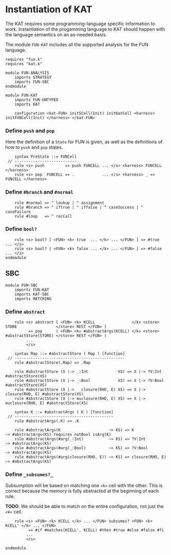 Instantiation of KAT
====================

The KAT requires some programming-language specific information to work.
Instantiation of the progamming language to KAT should happen with the language semantics on an as-needed basis.

The module `FUN-KAT` includes all the supported analysis for the FUN language.

```k
requires "fun.k"
requires "kat.k"

module FUN-ANALYSIS
    imports STRATEGY
    imports FUN-SBC
endmodule

module FUN-KAT
    imports FUN-UNTYPED
    imports KAT

    configuration <kat-FUN> initSCell(Init) initKatCell <harness> initFUNCell(Init) </harness> </kat-FUN>
```

### Define `push` and `pop`

Here the definition of a `State` for FUN is given, as well as the definitions of how to `push` and `pop` states.

```k
    syntax PreState ::= FUNCell
 // ---------------------------
    rule <s> push         => push FUNCELL ... </s> <harness> FUNCELL </harness>
    rule <s> pop  FUNCELL => .            ... </s> <harness> _ => FUNCELL </harness>
```

### Define `#branch` and `#normal`

```k
    rule #normal => ^ lookup | ^ assignment
    rule #branch => ^ iftrue | ^ iffalse | ^ caseSuccess | ^ caseFailure
    rule #loop   => ^ recCall
```

### Define `bool?`

```k
    rule <s> bool? [ <FUN> <k> true  ... </k> ... </FUN> ] => #true  ... </s>
    rule <s> bool? [ <FUN> <k> false ... </k> ... </FUN> ] => #false ... </s>
endmodule
```

SBC
---

```k
module FUN-SBC
    imports FUN-KAT
    imports KAT-SBC
    imports MATCHING
```

### Define `abstract`

```k
    rule <s> abstract [ <FUN> <k> KCELL                </k> <store> STORE                 </store> REST </FUN> ]
          => pop      ( <FUN> <k> #abstractArgs(KCELL) </k> <store> #abstractStore(STORE) </store> REST </FUN> )
         ...
         </s>

    syntax Map ::= #abstractStore ( Map ) [function]
 // ------------------------------------------------
    rule #abstractStore(.Map) => .Map

    rule #abstractStore (X |-> _:Int             XS) => X |-> ?V:Int            #abstractStore(XS)
    rule #abstractStore (X |-> _:Bool            XS) => X |-> ?V:Bool           #abstractStore(XS)
    rule #abstractStore (X |->   closure(RHO, E) XS) => X |->   closure(RHO, E) #abstractStore(XS)
    rule #abstractStore (X |-> muclosure(RHO, E) XS) => X |-> muclosure(RHO, E) #abstractStore(XS)

    syntax K ::= #abstractArgs ( K ) [function]
 // -------------------------------------------
    rule #abstractArgs(.K) => .K

    rule #abstractArgs(K                     ~> KS) => K               ~> #abstractArgs(KS) requires notBool isArg(K)
    rule #abstractArgs(#arg(_:Int)           ~> KS) => ?V:Int          ~> #abstractArgs(KS)
    rule #abstractArgs(#arg(_:Bool)          ~> KS) => ?V:Bool         ~> #abstractArgs(KS)
    rule #abstractArgs(#arg(closure(RHO, E)) ~> KS) => closure(RHO, E) ~> #abstractArgs(KS)
```

### Define `_subsumes?_`

Subsumption will be based on matching one `<k>` cell with the other.
This is correct because the memory is fully abstracted at the beginning of each rule.

**TODO**: We should be able to match on the entire configuration, not just the `<k>` cell.

```k
    rule <s> <FUN> <k> KCELL </k> ... </FUN> subsumes? <FUN> <k> KCELL' </k> ... </FUN>
          => #if #matches(KCELL', KCELL) #then #true #else #false #fi
         ...
         </s>
```

```k
endmodule
```
